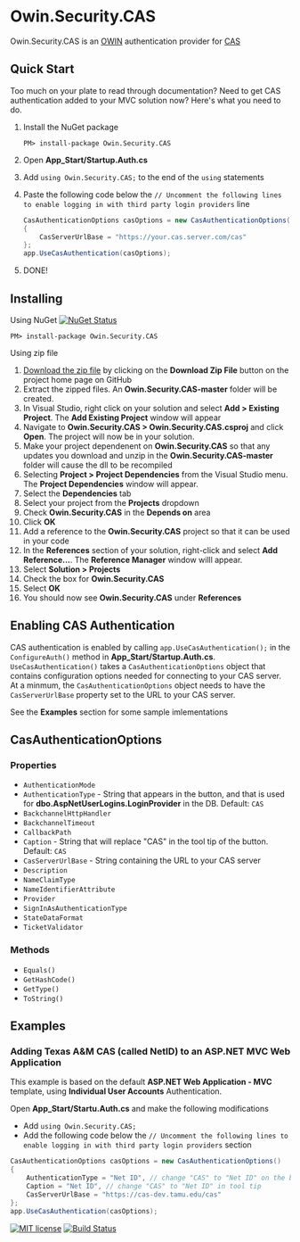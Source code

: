 # Owin.Security.CAS
Owin.Security.CAS is an [OWIN](http://owin.org) authentication provider for [CAS](https://github.com/Jasig/cas)

## Quick Start
Too much on your plate to read through documentation?  Need to get CAS authentication added to your MVC solution now?  Here's what you need to do.

1. Install the NuGet package

    `PM> install-package Owin.Security.CAS`

2. Open **App_Start/Startup.Auth.cs**
3. Add `using Owin.Security.CAS;` to the end of the `using` statements
4. Paste the following code below the `// Uncomment the following lines to enable logging in with third party login providers` line

    ```c#
    CasAuthenticationOptions casOptions = new CasAuthenticationOptions()
    {
        CasServerUrlBase = "https://your.cas.server.com/cas"
    };
    app.UseCasAuthentication(casOptions);
    ```

5. DONE!

## Installing
Using NuGet [![NuGet Status](http://nugetstatus.com/Owin.Security.CAS.png)](http://nugetstatus.com/packages/Owin.Security.CAS)

    PM> install-package Owin.Security.CAS

Using zip file

1. [Download the zip file](https://github.com/noelbundick/Owin.Security.CAS/archive/master.zip) by clicking on the **Download Zip File** button on the project home page on GitHub
2. Extract the zipped files. An **Owin.Security.CAS-master** folder will be created.
3. In Visual Studio, right click on your solution and select **Add > Existing Project**. The **Add Existing Project** window will appear
4. Navigate to **Owin.Security.CAS > Owin.Security.CAS.csproj** and click **Open**.  The project will now be in your solution.
5. Make your project dependenent on **Owin.Security.CAS** so that any updates you download and unzip in the **Owin.Security.CAS-master** folder will cause the dll to be recompiled
  1. Selecting **Project > Project Dependencies** from the Visual Studio menu. The **Project Dependencies** window will appear.
  2. Select the **Dependencies** tab
  3. Select your project from the **Projects** dropdown
  4. Check **Owin.Security.CAS** in the **Depends on** area
  5. Click **OK**
6. Add a reference to the **Owin.Security.CAS** project so that it can be used in your code
  1. In the **References** section of your solution, right-click and select **Add Reference...**.  The **Reference Manager** window willl appear.
  2. Select **Solution > Projects**
  3. Check the box for **Owin.Security.CAS**
  4. Select **OK**
  5. You should now see **Owin.Security.CAS** under **References**

## Enabling CAS Authentication
CAS authentication is enabled by calling `app.UseCasAuthentication();` in the `ConfigureAuth()` method in **App_Start/Startup.Auth.cs**.  `UseCasAuthentication()` takes a `CasAuthenticationOptions` object that contains configuration options needed for connecting to your CAS server.  At a minmum, the `CasAuthenticationOptions` object needs to have the `CasServerUrlBase` property set to the URL to your CAS server.

See the **Examples** section for some sample imlementations

## CasAuthenticationOptions
### Properties
* `AuthenticationMode`
* `AuthenticationType` - String that appears in the button, and that is used for **dbo.AspNetUserLogins.LoginProvider** in the DB.  Default: `CAS`
* `BackchannelHttpHandler`
* `BackchannelTimeout`
* `CallbackPath`
* `Caption` - String that will replace "CAS" in the tool tip of the button. Default: `CAS`
* `CasServerUrlBase` - String containing the URL to your CAS server
* `Description`
* `NameClaimType`
* `NameIdentifierAttribute`
* `Provider`
* `SignInAsAuthenticationType`
* `StateDataFormat`
* `TicketValidator`

### Methods
* `Equals()`
* `GetHashCode()`
* `GetType()`
* `ToString()`

## Examples
### Adding Texas A&M CAS (called NetID) to an ASP.NET MVC Web Application
This example is based on the default **ASP.NET Web Application - MVC** template, using **Individual User Accounts** Authentication.

Open **App_Start/Startu.Auth.cs** and make the following modifications
* Add `using Owin.Security.CAS;`
* Add the following code below the `// Uncomment the following lines to enable logging in with third party login providers` section 
```c#
CasAuthenticationOptions casOptions = new CasAuthenticationOptions()
{
    AuthenticationType = "Net ID", // change "CAS" to "Net ID" on the button and in DB
    Caption = "Net ID", // change "CAS" to "Net ID" in tool tip
    CasServerUrlBase = "https://cas-dev.tamu.edu/cas"
};
app.UseCasAuthentication(casOptions);
```

[![MIT license](https://img.shields.io/badge/license-MIT-blue.svg)](https://github.com/noelbundick/Owin.Security.CAS/blob/master/LICENSE.md)
[![Build Status](https://www.myget.org/BuildSource/Badge/owin-security-cas?identifier=f61417a1-8dfe-49f2-9981-b9d44c5b234e)](https://www.myget.org/)

